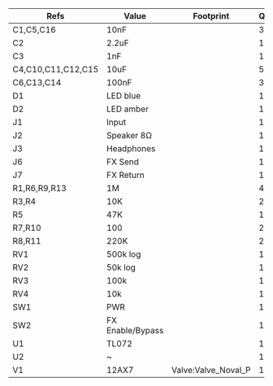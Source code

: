 | Refs               | Value            | Footprint           | Qty | DNP |
| ------------------ | ---------------- | ------------------- | --- | --- |
| C1,C5,C16          | 10nF             |                     |   3 |     |
| C2                 | 2.2uF            |                     |   1 |     |
| C3                 | 1nF              |                     |   1 |     |
| C4,C10,C11,C12,C15 | 10uF             |                     |   5 |     |
| C6,C13,C14         | 100nF            |                     |   3 |     |
| D1                 | LED blue         |                     |   1 |     |
| D2                 | LED amber        |                     |   1 |     |
| J1                 | Input            |                     |   1 |     |
| J2                 | Speaker 8Ω       |                     |   1 |     |
| J3                 | Headphones       |                     |   1 |     |
| J6                 | FX Send          |                     |   1 |     |
| J7                 | FX Return        |                     |   1 |     |
| R1,R6,R9,R13       | 1M               |                     |   4 |     |
| R3,R4              | 10K              |                     |   2 |     |
| R5                 | 47K              |                     |   1 |     |
| R7,R10             | 100              |                     |   2 |     |
| R8,R11             | 220K             |                     |   2 |     |
| RV1                | 500k log         |                     |   1 |     |
| RV2                | 50k log          |                     |   1 |     |
| RV3                | 100k             |                     |   1 |     |
| RV4                | 10k              |                     |   1 |     |
| SW1                | PWR              |                     |   1 |     |
| SW2                | FX Enable/Bypass |                     |   1 |     |
| U1                 | TL072            |                     |   1 |     |
| U2                 | ~                |                     |   1 |     |
| V1                 | 12AX7            | Valve:Valve_Noval_P |   1 |     |
